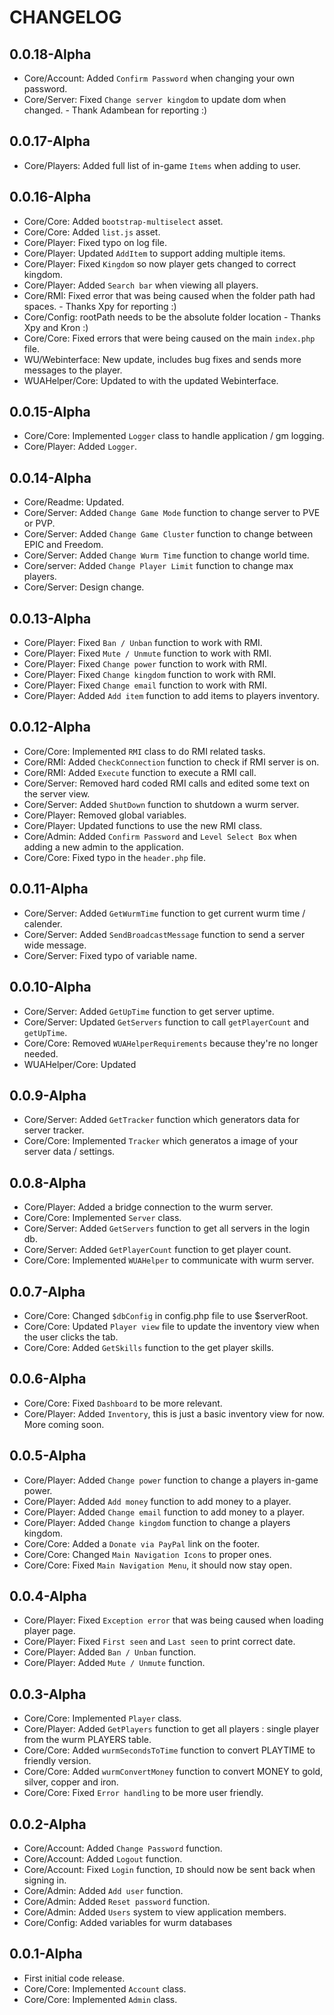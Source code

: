 # CHANGELOG

## 0.0.18-Alpha
- Core/Account: Added `Confirm Password` when changing your own password.
- Core/Server: Fixed `Change server kingdom` to update dom when changed. - Thank Adambean for reporting :)

## 0.0.17-Alpha
- Core/Players: Added full list of in-game `Items` when adding to user.

## 0.0.16-Alpha
- Core/Core: Added `bootstrap-multiselect` asset.
- Core/Core: Added `list.js` asset.
- Core/Player: Fixed typo on log file.
- Core/Player: Updated `AddItem` to support adding multiple items.
- Core/Player: Fixed `Kingdom` so now player gets changed to correct kingdom.
- Core/Player: Added `Search bar` when viewing all players.
- Core/RMI: Fixed error that was being caused when the folder path had spaces. - Thanks Xpy for reporting :)
- Core/Config: rootPath needs to be the absolute folder location - Thanks Xpy and Kron :)
- Core/Core: Fixed errors that were being caused on the main `index.php` file.
- WU/Webinterface: New update, includes bug fixes and sends more messages to the player.
- WUAHelper/Core: Updated to with the updated Webinterface.

## 0.0.15-Alpha
- Core/Core: Implemented `Logger` class to handle application / gm logging.
- Core/Player: Added `Logger`.

## 0.0.14-Alpha
- Core/Readme: Updated.
- Core/Server: Added `Change Game Mode` function to change server to PVE or PVP.
- Core/Server: Added `Change Game Cluster` function to change between EPIC and Freedom.
- Core/Server: Added `Change Wurm Time` function to change world time.
- Core/server: Added `Change Player Limit` function to change max players.
- Core/Server: Design change.

## 0.0.13-Alpha
- Core/Player: Fixed `Ban / Unban` function to work with RMI.
- Core/Player: Fixed `Mute / Unmute` function to work with RMI.
- Core/Player: Fixed `Change power` function to work with RMI.
- Core/Player: Fixed `Change kingdom` function to work with RMI.
- Core/Player: Fixed `Change email` function to work with RMI.
- Core/Player: Added `Add item` function to add items to players inventory.

## 0.0.12-Alpha
- Core/Core: Implemented `RMI` class to do RMI related tasks.
- Core/RMI: Added `CheckConnection` function to check if RMI server is on.
- Core/RMI: Added `Execute` function to execute a RMI call.
- Core/Server: Removed hard coded RMI calls and edited some text on the server view.
- Core/Server: Added `ShutDown` function to shutdown a wurm server.
- Core/Player: Removed global variables.
- Core/Player: Updated functions to use the new RMI class.
- Core/Admin: Added `Confirm Password` and `Level Select Box` when adding a new admin to the application.
- Core/Core: Fixed typo in the `header.php` file.

## 0.0.11-Alpha
- Core/Server: Added `GetWurmTime` function to get current wurm time / calender.
- Core/Server: Added `SendBroadcastMessage` function to send a server wide message.
- Core/Server: Fixed typo of variable name.


## 0.0.10-Alpha
- Core/Server: Added `GetUpTime` function to get server uptime.
- Core/Server: Updated `GetServers` function to call `getPlayerCount` and `getUpTime`.
- Core/Core: Removed `WUAHelperRequirements` because they're no longer needed.
- WUAHelper/Core: Updated

## 0.0.9-Alpha
- Core/Server: Added `GetTracker` function which generators data for server tracker.
- Core/Core: Implemented `Tracker` which generatos a image of your server data / settings.

## 0.0.8-Alpha
- Core/Player: Added a bridge connection to the wurm server.
- Core/Core: Implemented `Server` class.
- Core/Server: Added `GetServers` function to get all servers in the login db.
- Core/Server: Added `GetPlayerCount` function to get player count.
- Core/Core: Implemented `WUAHelper` to communicate with wurm server.

## 0.0.7-Alpha
- Core/Core: Changed `$dbConfig` in config.php file to use $serverRoot.
- Core/Core: Updated `Player view` file to update the inventory view when the user clicks the tab.
- Core/Core: Added `GetSkills` function to the get player skills.

## 0.0.6-Alpha
- Core/Core: Fixed `Dashboard` to be more relevant.
- Core/Player: Added `Inventory`, this is just a basic inventory view for now. More coming soon.

## 0.0.5-Alpha
- Core/Player: Added `Change power` function to change a players in-game power.
- Core/Player: Added `Add money` function to add money to a player.
- Core/Player: Added `Change email` function to add money to a player.
- Core/Player: Added `Change kingdom` function to change a players kingdom.
- Core/Core: Added a `Donate via PayPal` link on the footer.
- Core/Core: Changed `Main Navigation Icons` to proper ones.
- Core/Core: Fixed `Main Navigation Menu`, it should now stay open.

## 0.0.4-Alpha
- Core/Player: Fixed `Exception error` that was being caused when loading player page.
- Core/Player: Fixed `First seen` and `Last seen` to print correct date.
- Core/Player: Added `Ban / Unban` function.
- Core/Player: Added `Mute / Unmute` function.

## 0.0.3-Alpha
- Core/Core: Implemented `Player` class.
- Core/Player: Added `GetPlayers` function to get all players : single player from the wurm PLAYERS table.
- Core/Core: Added `wurmSecondsToTime` function to convert PLAYTIME to friendly version.
- Core/Core: Added `wurmConvertMoney` function to convert MONEY to gold, silver, copper and iron.
- Core/Core: Fixed `Error handling` to be more user friendly.

## 0.0.2-Alpha
- Core/Account: Added `Change Password` function.
- Core/Account: Added `Logout` function.
- Core/Account: Fixed `Login` function, `ID` should now be sent back when signing in.
- Core/Admin: Added `Add user` function.
- Core/Admin: Added `Reset password` function.
- Core/Admin: Added `Users` system to view application members.
- Core/Config: Added variables for wurm databases

## 0.0.1-Alpha
- First initial code release.
- Core/Core: Implemented `Account` class.
- Core/Core: Implemented `Admin` class.
